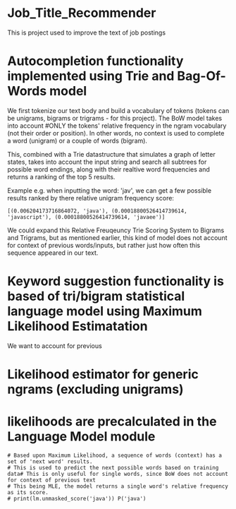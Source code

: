 # Job_Title_Recommender

This is project used to improve the text of job postings

# Autocompletion functionality implemented using Trie and Bag-Of-Words model
We first tokenize our text body and build a vocabulary of tokens (tokens can be unigrams, bigrams or trigrams - for this project).
The BoW model takes into account #ONLY the tokens' relative frequency in the ngram vocabulary (not their order or position).
In other words, no context is used to complete a word (unigram) or a couple of words (bigram).

This, combined with a Trie datastructure that simulates a graph of letter states, takes into account the input string and search all subtrees for possible word endings, along with their realtive word frequencies and returns a ranking of the top 5 results. 

Example
e.g. when inputting the word: 'jav', we can get a few possible results ranked by there relative unigram frequency score:

	[(0.006204173716864072, 'java'), (0.00018800526414739614, 'javascript'), (0.00018800526414739614, 'javaee')]

We could expand this Relative Freuqeuncy Trie Scoring System to Bigrams and Trigrams, but as mentioned earlier, this kind of model does not account for context of previous words/inputs, but rather just how often this sequence appeared in our text.


# Keyword suggestion functionality is based of tri/bigram statistical language model using Maximum Likelihood Estimatation
We want to account for previous 
# Likelihood estimator for generic ngrams (excluding unigrams)
# likelihoods are precalculated in the Language Model module
	# Based upon Maximum Likelihood, a sequence of words (context) has a set of 'next word' results.
	# This is used to predict the next possible words based on training data# This is only useful for single words, since BoW does not account for context of previous text
	# This being MLE, the model returns a single word's relative frequency as its score. 
	# print(lm.unmasked_score('java')) P('java')
